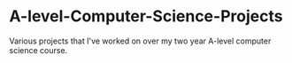 # A-level-Computer-Science-Projects
Various projects that I've worked on over my two year A-level computer science course. 
